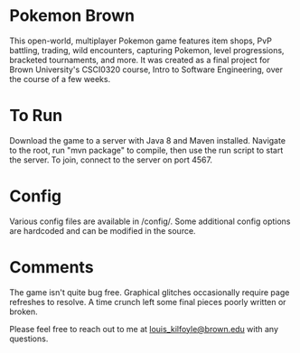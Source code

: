 # Pokemon Brown
This open-world, multiplayer Pokemon game features item shops, PvP battling, trading, wild encounters, capturing Pokemon, level progressions, bracketed tournaments, and more. It was created as a final project for Brown University's CSCI0320 course, Intro to Software Engineering, over the course of a few weeks.

# To Run
Download the game to a server with Java 8 and Maven installed. Navigate to the root, run "mvn package" to compile, then use the run script to start the server. To join, connect to the server on port 4567.

# Config
Various config files are available in /config/. Some additional config options are hardcoded and can be modified in the source.

# Comments

The game isn't quite bug free. Graphical glitches occasionally require page refreshes to resolve. A time crunch left some final pieces poorly written or broken.

Please feel free to reach out to me at louis_kilfoyle@brown.edu with any questions.
